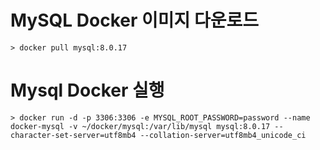 # MySQL Docker 이미지 다운로드
```
> docker pull mysql:8.0.17
```

# Mysql Docker 실행
```
> docker run -d -p 3306:3306 -e MYSQL_ROOT_PASSWORD=password --name docker-mysql -v ~/docker/mysql:/var/lib/mysql mysql:8.0.17 --character-set-server=utf8mb4 --collation-server=utf8mb4_unicode_ci
```
